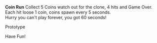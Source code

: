 
**Coin Run**
Collect 5 Coins watch out for the clone, 4 hits and Game Over.   
Each hit loose 1 coin, coins spawn every 5 seconds.   
Hurry you can't play forever, you got 60 seconds!   

Prototype

Have Fun!
